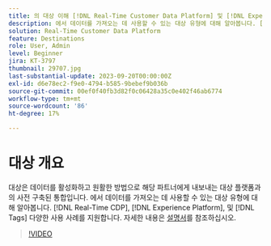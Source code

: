 ```yaml
---
title: 의 대상 이해 [!DNL Real-Time Customer Data Platform] 및 [!DNL Experience Platform]
description: 에서 데이터를 가져오는 데 사용할 수 있는 대상 유형에 대해 알아봅니다. [!DNL Real-Time CDP], [!DNL Experience Platform], and [!DNL Tags] 다양한 사용 사례를 지원합니다.
solution: Real-Time Customer Data Platform
feature: Destinations
role: User, Admin
level: Beginner
jira: KT-3797
thumbnail: 29707.jpg
last-substantial-update: 2023-09-20T00:00:00Z
exl-id: d6e78ec2-f9e0-4794-b585-9bebef9b036b
source-git-commit: 00ef0f40fb3d82f0c06428a35c0e402f46ab6774
workflow-type: tm+mt
source-wordcount: '86'
ht-degree: 17%

---
```


# 대상 개요

대상은 데이터를 활성화하고 원활한 방법으로 해당 파트너에게 내보내는 대상 플랫폼과의 사전 구축된 통합입니다. 에서 데이터를 가져오는 데 사용할 수 있는 대상 유형에 대해 알아봅니다. [!DNL Real-Time CDP], [!DNL Experience Platform], 및 [!DNL Tags] 다양한 사용 사례를 지원합니다. 자세한 내용은 [설명서](https://experienceleague.adobe.com/docs/experience-platform/destinations/home.html?lang=ko)를 참조하십시오.

>[!VIDEO](https://video.tv.adobe.com/v/29707?learn=on)

